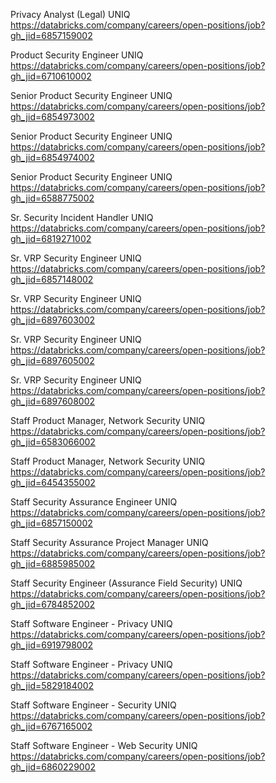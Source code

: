 Privacy Analyst (Legal) UNIQ https://databricks.com/company/careers/open-positions/job?gh_jid=6857159002

Product Security Engineer  UNIQ https://databricks.com/company/careers/open-positions/job?gh_jid=6710610002

Senior Product Security Engineer UNIQ https://databricks.com/company/careers/open-positions/job?gh_jid=6854973002

Senior Product Security Engineer UNIQ https://databricks.com/company/careers/open-positions/job?gh_jid=6854974002

Senior Product Security Engineer UNIQ https://databricks.com/company/careers/open-positions/job?gh_jid=6588775002

Sr. Security Incident Handler UNIQ https://databricks.com/company/careers/open-positions/job?gh_jid=6819271002

Sr. VRP Security Engineer UNIQ https://databricks.com/company/careers/open-positions/job?gh_jid=6857148002

Sr. VRP Security Engineer UNIQ https://databricks.com/company/careers/open-positions/job?gh_jid=6897603002

Sr. VRP Security Engineer UNIQ https://databricks.com/company/careers/open-positions/job?gh_jid=6897605002

Sr. VRP Security Engineer UNIQ https://databricks.com/company/careers/open-positions/job?gh_jid=6897608002

Staff Product Manager, Network Security UNIQ https://databricks.com/company/careers/open-positions/job?gh_jid=6583066002

Staff Product Manager, Network Security UNIQ https://databricks.com/company/careers/open-positions/job?gh_jid=6454355002

 Staff Security Assurance Engineer UNIQ https://databricks.com/company/careers/open-positions/job?gh_jid=6857150002

Staff Security Assurance Project Manager UNIQ https://databricks.com/company/careers/open-positions/job?gh_jid=6885985002

Staff Security Engineer (Assurance Field Security) UNIQ https://databricks.com/company/careers/open-positions/job?gh_jid=6784852002

Staff Software Engineer - Privacy UNIQ https://databricks.com/company/careers/open-positions/job?gh_jid=6919798002

Staff Software Engineer - Privacy UNIQ https://databricks.com/company/careers/open-positions/job?gh_jid=5829184002

Staff Software Engineer - Security UNIQ https://databricks.com/company/careers/open-positions/job?gh_jid=6767165002

Staff Software Engineer - Web Security UNIQ https://databricks.com/company/careers/open-positions/job?gh_jid=6860229002

